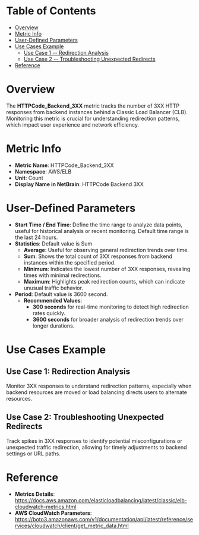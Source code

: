 # Table of Contents
- [Overview](#overview)
- [Metric Info](#metric-info)
- [User-Defined Parameters](#user-defined-parameters)
- [Use Cases Example](#example)
    - [Use Case 1 -- Redirection Analysis](#example-1) 
    - [Use Case 2 -- Troubleshooting Unexpected Redirects](#example-2)
- [Reference](#reference)

# Overview <a name="overview"></a>
The <b>HTTPCode_Backend_3XX</b> metric tracks the number of 3XX HTTP responses from backend instances behind a Classic Load Balancer (CLB). Monitoring this metric is crucial for understanding redirection patterns, which impact user experience and network efficiency.

# Metric Info <a name="metric-info"></a>
* <b>Metric Name</b>: HTTPCode_Backend_3XX
* <b>Namespace</b>: AWS/ELB
* <b>Unit</b>: Count
* <b>Display Name in NetBrain</b>: HTTPCode Backend 3XX

# User-Defined Parameters <a name="user-defined-parameters"></a>
* <b>Start Time / End Time</b>: Define the time range to analyze data points, useful for historical analysis or recent monitoring. Default time range is the last 24 hours.
* <b>Statistics</b>: Default value is Sum
  * <b>Average</b>: Useful for observing general redirection trends over time.
  * <b>Sum</b>: Shows the total count of 3XX responses from backend instances within the specified period.
  * <b>Minimum</b>: Indicates the lowest number of 3XX responses, revealing times with minimal redirections.
  * <b>Maximum</b>: Highlights peak redirection counts, which can indicate unusual traffic behavior.
* <b>Period</b>: Default value is 3600 second.
  * <b>Recommended Values</b>:
    * <b>300 seconds</b> for real-time monitoring to detect high redirection rates quickly.
    * <b>3600 seconds</b> for broader analysis of redirection trends over longer durations.

# Use Cases Example <a name="example"></a>
## Use Case 1: Redirection Analysis <a name="example-1"></a>

Monitor 3XX responses to understand redirection patterns, especially when backend resources are moved or load balancing directs users to alternate resources.

## Use Case 2: Troubleshooting Unexpected Redirects <a name="example-2"></a>
Track spikes in 3XX responses to identify potential misconfigurations or unexpected traffic redirection, allowing for timely adjustments to backend settings or URL paths.

# Reference <a name="reference"></a>
* <b>Metrics Details</b>: https://docs.aws.amazon.com/elasticloadbalancing/latest/classic/elb-cloudwatch-metrics.html
* <b>AWS CloudWatch Parameters</b>: https://boto3.amazonaws.com/v1/documentation/api/latest/reference/services/cloudwatch/client/get_metric_data.html